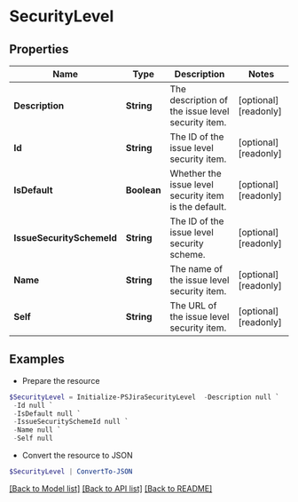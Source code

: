 # SecurityLevel
## Properties

Name | Type | Description | Notes
------------ | ------------- | ------------- | -------------
**Description** | **String** | The description of the issue level security item. | [optional] [readonly] 
**Id** | **String** | The ID of the issue level security item. | [optional] [readonly] 
**IsDefault** | **Boolean** | Whether the issue level security item is the default. | [optional] [readonly] 
**IssueSecuritySchemeId** | **String** | The ID of the issue level security scheme. | [optional] [readonly] 
**Name** | **String** | The name of the issue level security item. | [optional] [readonly] 
**Self** | **String** | The URL of the issue level security item. | [optional] [readonly] 

## Examples

- Prepare the resource
```powershell
$SecurityLevel = Initialize-PSJiraSecurityLevel  -Description null `
 -Id null `
 -IsDefault null `
 -IssueSecuritySchemeId null `
 -Name null `
 -Self null
```

- Convert the resource to JSON
```powershell
$SecurityLevel | ConvertTo-JSON
```

[[Back to Model list]](../README.md#documentation-for-models) [[Back to API list]](../README.md#documentation-for-api-endpoints) [[Back to README]](../README.md)

